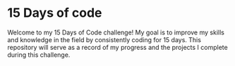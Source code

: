 # 15 Days of code

Welcome to my 15 Days of Code challenge! My goal is to improve my skills and knowledge in the field by consistently coding for 15 days. This repository will serve as a record of my progress and the projects I complete during this challenge.

